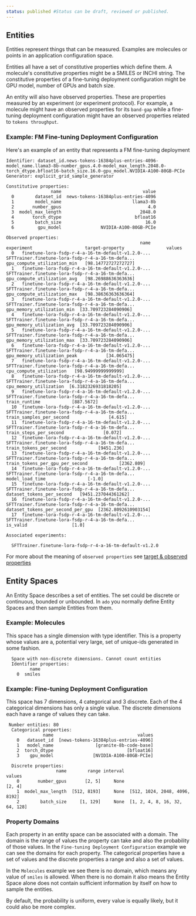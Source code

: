 ```yaml
---
status: published #Status can be draft, reviewed or published. 
---
```


## Entities

Entities represent things that can be measured. 
Examples are molecules or points in an application configuration space.

Entities all have a set of constitutive properties which define them. 
A molecule's constitutive properties might be a SMILES or INCHI string. 
The constitutive properties of a fine-tuning deployment configuration might be GPU model, number of GPUs and batch size. 

An entity will also have observed properties. These are properties measured by an experiment (or experiment protocol). 
For example, a molecule might have an observed properties for its `band-gap` while a fine-tuning deployment configuration might have an observed properties related to `tokens throughput`.

### Example: FM Fine-tuning Deployment Configuration

Here's an example of an entity that represents a FM fine-tuning deployment

```commandline
Identifier: dataset_id.news-tokens-16384plus-entries-4096-model_name.llama3-8b-number_gpus.4.0-model_max_length.2048.0-torch_dtype.bfloat16-batch_size.16.0-gpu_model.NVIDIA-A100-80GB-PCIe
Generator: explicit_grid_sample_generator

Constitutive properties:
                 name                               value
  0        dataset_id  news-tokens-16384plus-entries-4096
  1        model_name                           llama3-8b
  2       number_gpus                                 4.0
  3  model_max_length                              2048.0
  4       torch_dtype                            bfloat16
  5        batch_size                                16.0
  6         gpu_model               NVIDIA-A100-80GB-PCIe

Observed properties:
                                                   name                                         experiment                    target-property                values
  0   finetune-lora-fsdp-r-4-a-16-tm-default-v1.2.0-...  SFTTrainer.finetune-lora-fsdp-r-4-a-16-tm-defa...        gpu_compute_utilization_min   [98.14772727272727]
  1   finetune-lora-fsdp-r-4-a-16-tm-default-v1.2.0-...  SFTTrainer.finetune-lora-fsdp-r-4-a-16-tm-defa...        gpu_compute_utilization_avg   [98.26988636363636]
  2   finetune-lora-fsdp-r-4-a-16-tm-default-v1.2.0-...  SFTTrainer.finetune-lora-fsdp-r-4-a-16-tm-defa...        gpu_compute_utilization_max   [98.38636363636364]
  3   finetune-lora-fsdp-r-4-a-16-tm-default-v1.2.0-...  SFTTrainer.finetune-lora-fsdp-r-4-a-16-tm-defa...         gpu_memory_utilization_min  [33.709723284090906]
  4   finetune-lora-fsdp-r-4-a-16-tm-default-v1.2.0-...  SFTTrainer.finetune-lora-fsdp-r-4-a-16-tm-defa...         gpu_memory_utilization_avg  [33.709723284090906]
  5   finetune-lora-fsdp-r-4-a-16-tm-default-v1.2.0-...  SFTTrainer.finetune-lora-fsdp-r-4-a-16-tm-defa...         gpu_memory_utilization_max  [33.709723284090906]
  6   finetune-lora-fsdp-r-4-a-16-tm-default-v1.2.0-...  SFTTrainer.finetune-lora-fsdp-r-4-a-16-tm-defa...        gpu_memory_utilization_peak           [34.065475]
  7   finetune-lora-fsdp-r-4-a-16-tm-default-v1.2.0-...  SFTTrainer.finetune-lora-fsdp-r-4-a-16-tm-defa...            cpu_compute_utilization   [98.94999999999999]
  8   finetune-lora-fsdp-r-4-a-16-tm-default-v1.2.0-...  SFTTrainer.finetune-lora-fsdp-r-4-a-16-tm-defa...             cpu_memory_utilization  [6.3182326931818205]
  9   finetune-lora-fsdp-r-4-a-16-tm-default-v1.2.0-...  SFTTrainer.finetune-lora-fsdp-r-4-a-16-tm-defa...                      train_runtime            [887.5672]
  10  finetune-lora-fsdp-r-4-a-16-tm-default-v1.2.0-...  SFTTrainer.finetune-lora-fsdp-r-4-a-16-tm-defa...           train_samples_per_second               [4.615]
  11  finetune-lora-fsdp-r-4-a-16-tm-default-v1.2.0-...  SFTTrainer.finetune-lora-fsdp-r-4-a-16-tm-defa...             train_steps_per_second               [0.072]
  12  finetune-lora-fsdp-r-4-a-16-tm-default-v1.2.0-...  SFTTrainer.finetune-lora-fsdp-r-4-a-16-tm-defa...            train_tokens_per_second            [9451.236]
  13  finetune-lora-fsdp-r-4-a-16-tm-default-v1.2.0-...  SFTTrainer.finetune-lora-fsdp-r-4-a-16-tm-defa...    train_tokens_per_gpu_per_second            [2362.809]
  14  finetune-lora-fsdp-r-4-a-16-tm-default-v1.2.0-...  SFTTrainer.finetune-lora-fsdp-r-4-a-16-tm-defa...                    model_load_time                [-1.0]
  15  finetune-lora-fsdp-r-4-a-16-tm-default-v1.2.0-...  SFTTrainer.finetune-lora-fsdp-r-4-a-16-tm-defa...          dataset_tokens_per_second   [9451.237044361262]
  16  finetune-lora-fsdp-r-4-a-16-tm-default-v1.2.0-...  SFTTrainer.finetune-lora-fsdp-r-4-a-16-tm-defa...  dataset_tokens_per_second_per_gpu  [2362.8092610903154]
  17  finetune-lora-fsdp-r-4-a-16-tm-default-v1.2.0-...  SFTTrainer.finetune-lora-fsdp-r-4-a-16-tm-defa...                           is_valid                 [1.0]

Associated experiments:
  
  SFTTrainer.finetune-lora-fsdp-r-4-a-16-tm-default-v1.2.0
```

For more about the meaning of `observed properties` see [target & observed properties](actuators.md#target-and-observed-properties)

## Entity Spaces
    
An Entity Space describes a set of entities. 
The set could be discrete or continuous, bounded or unbounded. 
In `ado` you normally define Entity Spaces and then sample Entities from them. 

### Example: Molecules

This space has a single dimension with type identifier.
This is a property whose values are a, potential very large, set of unique-ids generated in some fashion.


```commandline
  Space with non-discrete dimensions. Cannot count entities
  Identifier properties:
         name
    0  smiles
```

### Example: Fine-tuning Deployment Configuration

This space has 7 dimensions, 4 categorical and 3 discrete. 
Each of the 4 categorical dimensions has only a single value. 
The discrete dimensions each have a range of values they can take. 

```commandline
 Number entities: 80
  Categorical properties:
              name                                values
    0   dataset_id  [news-tokens-16384plus-entries-4096]
    1   model_name                [granite-8b-code-base]
    2  torch_dtype                            [bfloat16]
    3    gpu_model               [NVIDIA-A100-80GB-PCIe]
  
  Discrete properties:
                   name        range interval                         values
    0       number_gpus       [2, 5]     None                         [2, 4]
    1  model_max_length  [512, 8193]     None  [512, 1024, 2048, 4096, 8192]
    2        batch_size     [1, 129]     None  [1, 2, 4, 8, 16, 32, 64, 128]
```

### Property Domains

Each property in an entity space can be associated with a domain.
The domain is the range of values the property can take and also the probability of those values.
In the `Fine-tuning Deployment Configuration` example we can see the domains for each property.
The categorical properties have a set of values and the discrete properties a range and also a set of values.

In the `Molecules` example we see there is no domain, which means any value of `smiles` is allowed.
When there is no domain it also means the Entity Space alone does not contain sufficient information by itself on how to sample the entities.

By default, the probability is uniform, every value is equally likely, but it could also be more complex. 